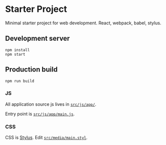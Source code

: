 # Starter Project

Minimal starter project for web development.
React, webpack, babel, stylus.


## Development server

    npm install
    npm start

## Production build

    npm run build



### JS

All application source js lives in [`src/js/app/`](src/js/app/).

Entry point is [`src/js/app/main.js`](src/js/app/main.js).


### CSS

CSS is [Stylus](https://learnboost.github.io/stylus/).
Edit [`src/media/main.styl`](src/media/main.styl).
